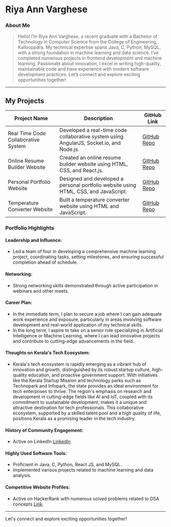 # Riya Ann Varghese

### About Me

> Hello! I’m Riya Ann Varghese, a recent graduate with a Bachelor of Technology in Computer Science from the College of Engineering, Kallooppara. My technical expertise spans Java, C, Python, MySQL, with a strong foundation in machine learning and data science. I’ve completed numerous projects in frontend development and machine learning. Passionate about innovation, I excel in writing high-quality, maintainable code and have experience with modern software development practices. Let’s connect and explore exciting opportunities together!

---

## My Projects

| Project Name                         | Description                                                                                                          | GitHub Link                                                 |
|--------------------------------------|----------------------------------------------------------------------------------------------------------------------|-------------------------------------------------------------|
| Real Time Code Collaborative System  | Developed a real-time code collaborative system using AngularJS, Socket.io, and Node.js.                              | [GitHub Repo](#)                                            |
| Online Resume Builder Website        | Created an online resume builder website using HTML, CSS, and React.js.                                               | [GitHub Repo](https://github.com/Riyaaaaaaaaaaa/Online-resume-builder)                                            |
| Personal Portfolio Website           | Designed and developed a personal portfolio website using HTML, CSS, and JavaScript.                                  | [GitHub Repo](https://github.com/Riyaaaaaaaaaaa/personalportfolio.io)                                            |
| Temperature Converter Website        | Built a temperature converter website using HTML and JavaScript.                                                      | [GitHub Repo](https://github.com/Riyaaaaaaaaaaa/OIBSIP/tree/main/LEVEL-1%20TASK-3)                                            |

### Portfolio Highlights

#### Leadership and Influence:

- Led a team of four in developing a comprehensive machine learning project, coordinating tasks, setting milestones, and ensuring successful completion ahead of schedule.

#### Networking:

- Strong networking skills demonstrated through active participation in webinars and other meets.

#### Career Plan:

- In the immediate term, I plan to secure a job where I can gain adequate work experience and exposure, particularly in areas involving software development and real-world application of my technical skills.
- In the long term, I aspire to take on a senior role specializing in Artificial Intelligence or Machine Learning, where I can lead innovative projects and contribute to cutting-edge advancements in the field.

#### Thoughts on Kerala's Tech Ecosystem:

- Kerala's tech ecosystem is rapidly emerging as a vibrant hub of innovation and growth, distinguished by its robust startup culture, high-quality education, and proactive government support. With initiatives like the Kerala Startup Mission and technology parks such as Technopark and Infopark, the state provides an ideal environment for tech enterprises to thrive. The region's emphasis on research and development in cutting-edge fields like AI and IoT, coupled with its commitment to sustainable development, makes it a unique and attractive destination for tech professionals. This collaborative ecosystem, supported by a skilled talent pool and a high quality of life, positions Kerala as a promising leader in the tech industry.

#### History of Community Engagement:

- Active on LinkedIn [LinkedIn](https://www.linkedin.com/in/riya-ann-varghese)

#### Highly Used Software Tools:

- Proficient in Java, C, Python, React JS, and MySQL.
- Implemented various projects related to machine learning and data analysis.

#### Competitive Website Profiles:

- Active on HackerRank with numerous solved problems related to DSA concepts [Link](#).

---

Let's connect and explore exciting opportunities together!

